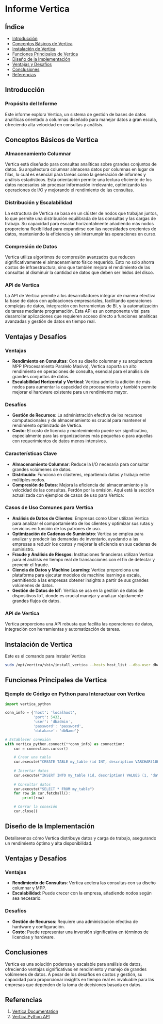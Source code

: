 
# Informe Vertica

## Índice

- [Introducción](#introducción)
- [Conceptos Básicos de Vertica](#conceptos-básicos-de-vertica)
- [Instalación de Vertica](#instalación-de-vertica)
- [Funciones Principales de Vertica](#funciones-principales-de-vertica)
- [Diseño de la Implementación](#diseño-de-la-implementación)
- [Ventajas y Desafíos](#ventajas-y-desafíos)
- [Conclusiones](#conclusiones)
- [Referencias](#referencias)

## Introducción

### Propósito del Informe

Este informe explora Vertica, un sistema de gestión de bases de datos analíticas orientado a columnas diseñado para manejar datos a gran escala, ofreciendo alta velocidad en consultas y análisis.

## Conceptos Básicos de Vertica

### Almacenamiento Columnar

Vertica está diseñado para consultas analíticas sobre grandes conjuntos de datos. Su arquitectura columnar almacena datos por columnas en lugar de filas, lo cual es esencial para tareas como la generación de informes y análisis estadísticos. Esta orientación permite una lectura eficiente de los datos necesarios sin procesar información irrelevante, optimizando las operaciones de I/O y mejorando el rendimiento de las consultas.

### Distribución y Escalabilidad

La estructura de Vertica se basa en un clúster de nodos que trabajan juntos, lo que permite una distribución equilibrada de las consultas y las cargas de trabajo. Su capacidad para escalar horizontalmente añadiendo más nodos proporciona flexibilidad para expandirse con las necesidades crecientes de datos, manteniendo la eficiencia y sin interrumpir las operaciones en curso.

### Compresión de Datos

Vertica utiliza algoritmos de compresión avanzados que reducen significativamente el almacenamiento físico requerido. Esto no solo ahorra costos de infraestructura, sino que también mejora el rendimiento de las consultas al disminuir la cantidad de datos que deben ser leídos del disco.

### API de Vertica

La API de Vertica permite a los desarrolladores integrar de manera efectiva la base de datos con aplicaciones empresariales, facilitando operaciones complejas de datos, integración con herramientas de BI, y la automatización de tareas mediante programación. Esta API es un componente vital para desarrollar aplicaciones que requieren acceso directo a funciones analíticas avanzadas y gestión de datos en tiempo real.

## Ventajas y Desafíos

### Ventajas

- **Rendimiento en Consultas**: Con su diseño columnar y su arquitectura MPP (Procesamiento Paralelo Masivo), Vertica soporta un alto rendimiento en operaciones de consulta, esencial para el análisis de grandes conjuntos de datos.
- **Escalabilidad Horizontal y Vertical**: Vertica admite la adición de más nodos para aumentar la capacidad de procesamiento y también permite mejorar el hardware existente para un rendimiento mayor.

### Desafíos

- **Gestión de Recursos**: La administración efectiva de los recursos computacionales y de almacenamiento es crucial para mantener el rendimiento optimizado de Vertica.
- **Costo**: El costo de licencia y mantenimiento puede ser significativo, especialmente para las organizaciones más pequeñas o para aquellas con requerimientos de datos menos intensivos.

### Características Clave

- **Almacenamiento Columnar**: Reduce la I/O necesaria para consultar grandes volúmenes de datos.
- **Distribuido**: Funciona en clústeres, repartiendo datos y trabajo entre múltiples nodos.
- **Compresión de Datos**: Mejora la eficiencia del almacenamiento y la velocidad de las consultas.
Perdón por la omisión. Aquí está la sección actualizada con ejemplos de casos de uso para Vertica:

### Casos de Uso Comunes para Vertica

- **Análisis de Datos de Clientes**: Empresas como Uber utilizan Vertica para analizar el comportamiento de los clientes y optimizar sus rutas y servicios en función de los patrones de uso.
- **Optimización de Cadenas de Suministro**: Vertica se emplea para analizar y predecir las demandas de inventario, ayudando a las empresas a reducir los costos y mejorar la eficiencia en sus cadenas de suministro.
- **Fraude y Análisis de Riesgos**: Instituciones financieras utilizan Vertica para el análisis en tiempo real de transacciones con el fin de detectar y prevenir el fraude.
- **Ciencia de Datos y Machine Learning**: Vertica proporciona una plataforma para ejecutar modelos de machine learning a escala, permitiendo a las empresas obtener insights a partir de sus grandes volúmenes de datos.
- **Gestión de Datos de IoT**: Vertica se usa en la gestión de datos de dispositivos IoT, donde es crucial manejar y analizar rápidamente grandes flujos de datos.

### API de Vertica

Vertica proporciona una API robusta que facilita las operaciones de datos, integración con herramientas y automatización de tareas.

## Instalación de Vertica
Este es el comando para instalar Vertica
```bash
sudo /opt/vertica/sbin/install_vertica --hosts host_list --dba-user dba_user --dba-group dba_group --license CE --accept-eula
```

## Funciones Principales de Vertica

### Ejemplo de Código en Python para Interactuar con Vertica

```python
import vertica_python

conn_info = {'host': 'localhost',
             'port': 5433,
             'user': 'dbadmin',
             'password': 'password',
             'database': 'dbName'}

# Establecer conexión
with vertica_python.connect(**conn_info) as connection:
    cur = connection.cursor()

    # Crear una tabla
    cur.execute("CREATE TABLE my_table (id INT, description VARCHAR(100))")
    
    # Insertar datos
    cur.execute("INSERT INTO my_table (id, description) VALUES (1, 'data')")
    
    # Consultar datos
    cur.execute("SELECT * FROM my_table")
    for row in cur.fetchall():
        print(row)

    # Cerrar la conexión
    cur.close()
```

## Diseño de la Implementación

Detallaremos cómo Vertica distribuye datos y carga de trabajo, asegurando un rendimiento óptimo y alta disponibilidad.

## Ventajas y Desafíos

### Ventajas

- **Rendimiento de Consultas**: Vertica acelera las consultas con su diseño columnar y MPP.
- **Escalabilidad**: Puede crecer con la empresa, añadiendo nodos según sea necesario.

### Desafíos

- **Gestión de Recursos**: Requiere una administración efectiva de hardware y configuración.
- **Costo**: Puede representar una inversión significativa en términos de licencias y hardware.

## Conclusiones

Vertica es una solución poderosa y escalable para análisis de datos, ofreciendo ventajas significativas en rendimiento y manejo de grandes volúmenes de datos. A pesar de los desafíos en costos y gestión, su capacidad para proporcionar insights en tiempo real es invaluable para las empresas que dependen de la toma de decisiones basada en datos.

## Referencias

1. [Vertica Documentation](https://www.vertica.com/docs/)
2. [Vertica Python API](https://github.com/vertica/vertica-python)

